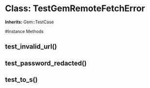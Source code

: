 # Class: TestGemRemoteFetchError
**Inherits:** Gem::TestCase
    




#Instance Methods
## test_invalid_url() [](#method-i-test_invalid_url)

## test_password_redacted() [](#method-i-test_password_redacted)

## test_to_s() [](#method-i-test_to_s)

